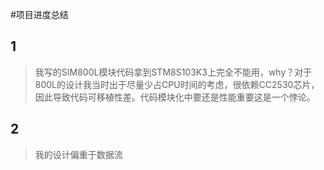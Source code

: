 #项目进度总结

<h2 id="1">1</h2>

>我写的SIM800L模块代码拿到STM8S103K3上完全不能用，why？对于800L的设计我当时出于尽量少占CPU时间的考虑，很依赖CC2530芯片，因此导致代码可移植性差。代码模块化中要还是性能重要这是一个悖论。

<h2 id="2">2</h2>

>我的设计偏重于数据流
